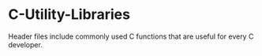 # C-Utility-Libraries
Header files include commonly used C functions that are useful for every C developer. 
